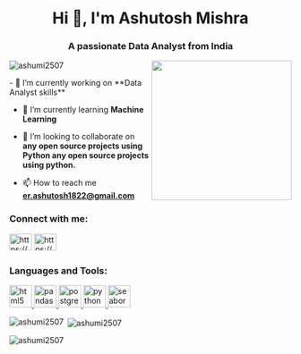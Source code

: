 <h1 align="center">Hi 👋, I'm Ashutosh Mishra</h1>
<h3 align="center">A passionate Data Analyst from India</h3>
<img align="right" src="https://media.tenor.com/lvLaG5hPCncAAAAd/data-analysis.gif" width ="250"/>
<p align="left"> <img src="https://komarev.com/ghpvc/?username=ashumi2507&label=Profile%20views&color=0e75b6&style=flat" alt="ashumi2507" /> </p>
<p align="left">
- 🔭 I’m currently working on **Data Analyst skills**

- 🌱 I’m currently learning **Machine Learning**

- 👯 I’m looking to collaborate on **any open source projects using Python any open source projects using python.**
- 📫 How to reach me **er.ashutosh1822@gmail.com**
  
  </p>
<h3 align="left">Connect with me:</h3>
<p align="left">
<a href="https://www.linkedin.com/in/ashutoshmishra2018" target="blank" rel="noreferrer"><img  src="https://cdn.pixabay.com/photo/2017/08/22/11/56/linked-in-2668700_640.png" alt="https://www.linkedin.com/in/ashutoshmishra2018" height="30" width="40" /></a>
<a href="https://github.com/ashumi2507" target="blank" rel="noreferrer" ><img src="https://cdn.pixabay.com/photo/2013/07/12/19/25/github-154769_1280.png" alt="https://github.com/ashumi2507" height="30" width="40" /></a>

</p>

<h3 align="left">Languages and Tools:</h3>
<p align="left"> <a href="https://www.w3.org/html/" target="_blank" rel="noreferrer"> <img src="https://cdn.pixabay.com/photo/2022/03/21/21/44/file-7084006_1280.png" alt="html5" width="40" height="40"/> </a> <a href="https://pandas.pydata.org/" target="_blank" rel="noreferrer"> <img src="https://encrypted-tbn0.gstatic.com/images?q=tbn:ANd9GcSigA9fAT9MN62AC1bbVF8ZhGzueFpzS5mWkeprSP0G&s" alt="pandas" width="40" height="40"/> </a> <a href="https://www.postgresql.org" target="_blank" rel="noreferrer"> <img src="https://w7.pngwing.com/pngs/559/367/png-transparent-postgresql-object-relational-database-oracle-database-freebsd-icon-text-logo-head-thumbnail.png" alt="postgresql" width="40" height="40"/> </a> <a href="https://www.python.org" target="_blank" rel="noreferrer"> <img src="https://w7.pngwing.com/pngs/140/948/png-transparent-blue-and-yellow-logo-python-logo-programmer-fierce-python-s-cdr-angle-text-thumbnail.png" alt="python" width="40" height="40"/> </a> <a href="https://seaborn.pydata.org/" target="_blank" rel="noreferrer"> <img src="https://seaborn.pydata.org/_images/logo-mark-lightbg.svg" alt="seaborn" width="40" height="40"/> </a> </p>

<p><img align="left" src="https://github-readme-stats.vercel.app/api/top-langs?username=ashumi2507&show_icons=true&locale=en&layout=compact" alt="ashumi2507" /></p>

<p>&nbsp;<img align="center" src="https://github-readme-stats.vercel.app/api?username=ashumi2507&show_icons=true&locale=en" alt="ashumi2507" /></p>

<p><img align="center" src="https://github-readme-streak-stats.herokuapp.com/?user=ashumi2507&" alt="ashumi2507" /></p>
